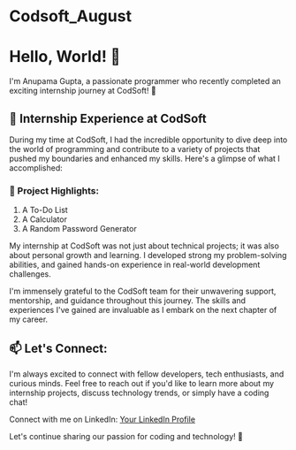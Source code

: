 # Codsoft_August

# Hello, World! 👋

I'm Anupama Gupta, a passionate programmer who recently completed an exciting internship journey at CodSoft! 🚀

## 🌟 Internship Experience at CodSoft

During my time at CodSoft, I had the incredible opportunity to dive deep into the world of programming and contribute to a variety of projects that pushed my boundaries and enhanced my skills. Here's a glimpse of what I accomplished:

### 🚀 Project Highlights:

1. A To-Do List
2. A Calculator
3. A Random Password Generator

My internship at CodSoft was not just about technical projects; it was also about personal growth and learning. I developed strong my problem-solving abilities, and gained hands-on experience in real-world development challenges.


I'm immensely grateful to the CodSoft team for their unwavering support, mentorship, and guidance throughout this journey. The skills and experiences I've gained are invaluable as I embark on the next chapter of my career.

## 📫 Let's Connect:

I'm always excited to connect with fellow developers, tech enthusiasts, and curious minds. Feel free to reach out if you'd like to learn more about my internship projects, discuss technology trends, or simply have a coding chat!

Connect with me on LinkedIn: [Your LinkedIn Profile](https://www.linkedin.com/in/anupama-gupta-1b0604270)

Let's continue sharing our passion for coding and technology! 🚀



